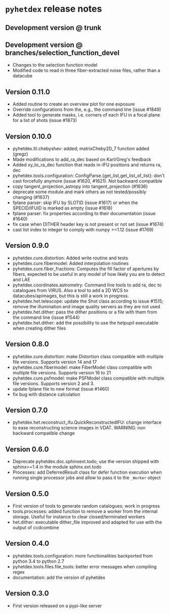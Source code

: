 # ``pyhetdex`` release notes

## Development version @ trunk

## Development version @ branches/selection_function_devel

* Changes to the selection function model
* Modified code to read in three fiber-extracted noise files, rather
  than a datacube

## Version 0.11.0

* Added routine to create an overview plot for one exposure
* Override configurations from the, e.g., the command line (issue #1849)
* Added tool to generate masks, i.e. corners of each IFU in
  a focal plane for a list of shots (issue #1873)

## Version 0.10.0

* pyhetdex.ltl.chebyshev: added; matrixCheby2D_7 function added (gregz)
* Made modifications to add_ra_dec based on Karl/Greg's feedback
* Added xy_to_ra_dec function that reads in-IFU positions and returns ra, dec
* pyhetdex.tools.configuration: ConfigParse.{get_list,get_list_of_list}: don't
  cast forcefully anymore (issue #1620, #1621). Not backward compatible
* copy tangent_projection_astropy into tangent_projection (#1636)
* deprecate some module and mark others as not tested/possibly changing (#1637)
* fplane parser: skip IFU by SLOTID (issue #1617) or when the SPECID/IFUID is
  marked as empty (issue #1618)
* fplane parser: fix properties according to their documentation (issue #1640)
* fix case when DITHER header key is not present or not set (issue #1674)
* cast list index to integer to comply with numpy >=1.12 (issue #1769)

## Version 0.9.0

* pyhetdex.cure.distortion: Added write routine and tests
* pyhetdex.cure.fibermodel: Added interpolation routines
* pyhetdex.cure.fiber_fractions: Computes the fill factor of 
  apertures by fibers, expected to be useful in any model of
  how likely you are to detect and LAE
* pyhetdex.coordinates.astrometry: Command line tools to add
  ra, dec to catalogues from VIRUS. Also a tool to add a 2D WCS
  to datacubes/apimages, but this is still a work in progress.
* pyhetdex.het.telescope: update the Shot class according to issue #1515; remove
  the illumination and image quality servers as they are not used
* pyhetdex.het.dither: pass the dither positions or a file with them from the
  command line (issue #1544)
* pyhetdex.het.dither: add the possibility to use the hetpupil executable when
  creating dither files

## Version 0.8.0

* pyhetdex.cure.distortion: make Distortion class compatible with
  multiple file versions. Supports version 14 and 17
* pyhetdex.cure.fibermodel: make FiberModel class compatible with
  multiple file versions. Supports version 16 to 21
* pyhetdex.cure.psfmodel: make PSFModel class compatible with
  multiple file versions. Supports version 2 and 3.
* update fplane file to new format (issue #1460)
* fix bug with distance calculation

## Version 0.7.0

* pyhetdex.het.reconstruct_ifu.QuickReconstructedIFU: change interface to ease
  reconstructing science images in VDAT. WARNING: non backward compatible change

## Version 0.6.0

* Deprecate pyhetdex.doc.sphinxext.todo; use the version shipped with
  sphinx>=1.4 in the module sphinx.ext.todo
* Processes: add DeferredResult class for defer function
  execution when running single processor jobs and allow to pass it to the
  ``_Worker`` object

## Version 0.5.0

* First version of tools to generate random catalogues; work in progress
* tools.processes: added function to remove a worker from the internal 
storage. Useful for instance to clear closed/terminated workers
* het.dither: executable dither_file improved and adapted for use with the 
output of ccdcombine

## Version 0.4.0

* pyhetdex.tools.configuration: more functionalities backported from python 3.4
  to python 2.7
* pyhetdex.tools.files.file_tools: better error messages when compiling regex
* documentation: add the version of pyhetdex

## Version 0.3.0

* First version released on a pypi-like server

